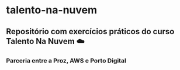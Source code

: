 # talento-na-nuvem
## Repositório com exercícios práticos do curso Talento Na Nuvem ☁️
### Parceria entre a Proz, AWS e Porto Digital


